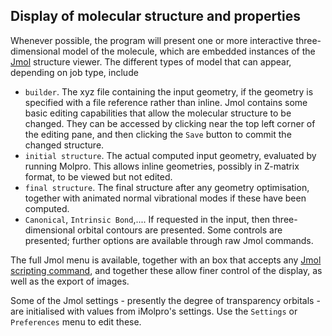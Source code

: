 ## Display of molecular structure and properties

Whenever possible, the program will present one or more interactive three-dimensional model of 
the molecule, which are embedded instances of the  [Jmol](http://www.jmol.org/) structure viewer. The different types of model that can appear, depending on job type, include
- `builder`. The xyz file containing the input geometry, if the geometry is specified with a file reference rather than inline. Jmol contains some basic editing capabilities that allow the molecular structure to be changed. They can be accessed by clicking near the top left corner of the editing pane, and then clicking the `Save` button to commit the changed structure.
- `initial structure`. The actual computed input geometry, evaluated by running Molpro. This allows inline geometries, possibly in Z-matrix format, to be viewed but not edited.
- `final structure`. The final structure after any geometry optimisation, together with animated normal vibrational modes if these have been computed.
- `Canonical`, `Intrinsic Bond`,.... If requested in the input, then three-dimensional orbital contours are presented. Some controls are presented; further options are available through raw Jmol commands.


The full Jmol menu is available, together with an box that accepts any [Jmol scripting command](https://chemapps.stolaf.edu/jmol/docs), and together these allow finer control of the display, as well as the export of images.

Some of the Jmol settings - presently the degree of transparency orbitals - are initialised with values from iMolpro's settings. Use the `Settings` or `Preferences` menu to edit these.
